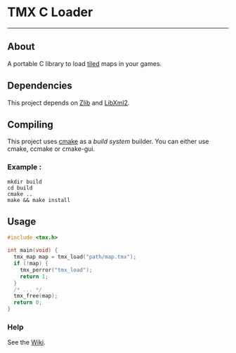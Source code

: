 # TMX C Loader

---

## About

A portable C library to load [tiled](http://mapeditor.org) maps in your games.

## Dependencies

This project depends on [Zlib](http://zlib.net/) and [LibXml2](http://xmlsoft.org).

## Compiling

This project uses [cmake](http://cmake.org) as a *build system* builder.
You can either use cmake, ccmake or cmake-gui.

### Example :

    mkdir build
    cd build
    cmake ..
    make && make install

## Usage

```c
#include <tmx.h>

int main(void) {
  tmx_map map = tmx_load("path/map.tmx");
  if (!map) {
    tmx_perror("tmx_load");
    return 1;
  }
  /* ... */
  tmx_free(map);
  return 0;
}
```

### Help

See the [Wiki](https://github.com/baylej/tmx/wiki/).
